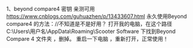 1、beyond compare4 密钥 亲测可用
https://www.cnblogs.com/guhuazhen/p/13433607.html
永久使用Beyond compare4 的方法：//不知道是不是好用？
打开我的电脑，在这个路径 C:\Users\用户名\AppData\Roaming\Scooter Software  下找到Beyond Compare 4 文件夹 ，删掉。
重启一下电脑 ，重新打开，正常使用！